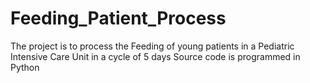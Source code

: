# Feeding_Patient_Process
The project is to process the Feeding of young patients in a Pediatric Intensive Care Unit in a cycle of 5 days
Source code is programmed in Python

